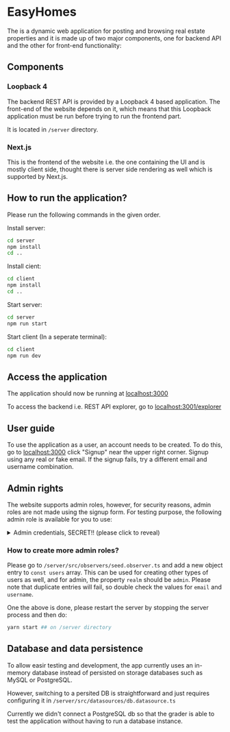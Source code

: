 # EasyHomes

The is a dynamic web application for posting and browsing real estate properties and it is made up of two major components, one for backend API and the other for front-end functionality:

## Components

### Loopback 4

The backend REST API is provided by a Loopback 4 based application. The front-end of the website depends on it, which means that this Loopback application must be run before trying to run the frontend part.

It is located in `/server` directory.

### Next.js

This is the frontend of the website i.e. the one containing the UI and is mostly client side, thought there is server side rendering as well which is supported by Next.js.

## How to run the application?

Please run the following commands in the given order.

Install server:

```bash
cd server
npm install
cd ..
```

Install cient:

```bash
cd client
npm install
cd ..
```

Start server:

```bash
cd server
npm run start
```

Start client (In a seperate terminal):

```bash
cd client
npm run dev
```

## Access the application

The application should now be running at [localhost:3000](http://localhost:3000)

To access the backend i.e. REST API explorer, go to [localhost:3001/explorer](http://localhost:3001/explorer)

## User guide

To use the application as a user, an account needs to be created. To do this, go to [localhost:3000](http://localhost:3000) click "Signup" near the upper right corner. Signup using any real or fake email. If the signup fails, try a different email and username combination.

## Admin rights

The website supports admin roles, however, for security reasons, admin roles are not made using the signup form. For testing purpose, the following admin role is available for you to use:

<details>
  <summary>Admin credentials, SECRET!! (please click to reveal)</summary>

  ```JS
  {
      email: "admin1@example.com",
      password: "admin!234"
  }
  ```
</details>

### How to create more admin roles?

Please go to `/server/src/observers/seed.observer.ts` and add a new object entry to `const users` array. This can be used for creating other types of users as well, and for admin, the property `realm` should be `admin`. Please note that duplicate entries will fail, so double check the values for `email` and `username`.

One the above is done, please restart the server by stopping the server process and then do:

```bash
yarn start ## on /server directory
```

## Database and data persistence

To allow easir testing and development, the app currently uses an in-memory database instead of persisted on storage databases such as MySQL or PostgreSQL.

However, switching to a persited DB is straightforward and just requires configuring it in `/server/src/datasources/db.datasource.ts`

Currently we didn't connect a PostgreSQL db so that the grader is able to test the application without having to run a database instance.